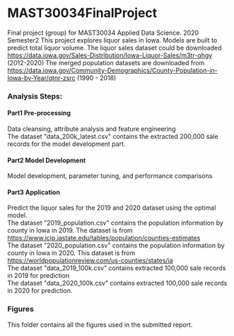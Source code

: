 # MAST30034FinalProject
Final project (group) for MAST30034 Applied Data Science. 2020 Semester2 
This project explores liquor sales in Iowa. Models are built to predict total liquor volume. 
The liquor sales dataset could be downloaded https://data.iowa.gov/Sales-Distribution/Iowa-Liquor-Sales/m3tr-qhgy (2012-2020)
The merged population datasets are downloaded from   https://data.iowa.gov/Community-Demographics/County-Population-in-Iowa-by-Year/qtnr-zsrc (1990 - 2018)
                                                     
### Analysis Steps:
#### Part1 Pre-processing
  Data cleansing, attribute analysis and feature engineering \
  The dataset "data_200k_latest.csv" contains the extracted 200,000 sale records for the model development part. 
#### Part2 Model Development
  Model development, parameter tuning, and performance comparisons
#### Part3 Application 
  Predict the liquor sales for the 2019 and 2020 dataset using the optimal model. \
  The dataset "2019_population.csv" contains the population information by county in Iowa in 2019. The dataset is from https://www.icip.iastate.edu/tables/population/counties-estimates \
  The dataset "2020_population.csv" contains the population information by county in Iowa in 2020. This dataset is from https://worldpopulationreview.com/us-counties/states/ia \
  The dataset "data_2019_100k.csv" contains extracted 100,000 sale records in 2019 for prediction  \
  The dataset "data_2020_100k.csv" contains extracted 100,000 sale records in 2020 for prediction.  
  
### Figures 
This folder contains all the figures used in the submitted report. 

